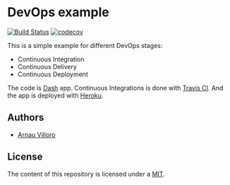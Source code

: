 # DevOps example

[![Build Status](https://travis-ci.com/villoro/devops.svg?branch=master)](https://travis-ci.com/villoro/devops)
[![codecov](https://codecov.io/gh/villoro/devops/branch/master/graph/badge.svg)](https://codecov.io/gh/villoro/devops)

This is a simple example for different DevOps stages:
* Continuous Integration
* Continuous Delivery
* Continuous Deployment

The code is [Dash](https://plot.ly/products/dash/) app.
Continuous Integrations is done with [Travis CI](https://travis-ci.com/).
And the app is deployed with [Heroku](https://www.heroku.com/).

## Authors
* [Arnau Villoro](villoro.com)

## License
The content of this repository is licensed under a [MIT](https://opensource.org/licenses/MIT).
